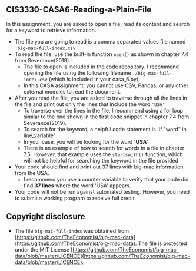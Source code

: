 ## CIS3330-CASA6-Reading-a-Plain-File

In this assignment, you are asked to open a file, read its content and search for a keyword to retrieve information. 

* The file you are going to read is a comma separated values file named `'big-mac-full-index.csv'`
* To read the file, use the built-in function `open()` as shown in chapter 7.4 from Severance(2019)
  + The file to open is included in the code repository. I recommend opening the file using the following filename `./big-mac-full-index.csv` (which is included in your casa_6.py)
  + In this CASA assignment, you cannot use CSV, Pandas, or any other external modules to read the document.
* After you read the file, you are asked to traverse through all the lines in the file and print out only the lines that include the word `'USA'`
  + To traverse over the lines in the file, I recommend using a for loop similar to the one shown in the first code snippet in chapter 7.4 from Severance(2019).
  + To search for the keyword, a helpful code statement is `if "word" in line_variable"
  + In your case, you will be looking for the word **'USA'**
  + There is an example of how to search for words in a file in chapter 7.5. However, that example uses the `startswith()` function, which will not be helpful for searching the keyword in the file provided
* Your code should find and print out 37 lines with big-mac information from the USA.
  + I recommend you use a counter variable to verify that your code did find **37 lines** where the word 'USA' appears.
* Your code will not be run against automated testing. However, you need to submit a working program to receive full credit.
## Copyright disclosure

* The file `big-mac-full-index` was obtained from [https://github.com/TheEconomist/big-mac-data] (https://github.com/TheEconomist/big-mac-data). The file is protected under the MIT License [https://github.com/TheEconomist/big-mac-data/blob/master/LICENCE](https://github.com/TheEconomist/big-mac-data/blob/master/LICENCE).